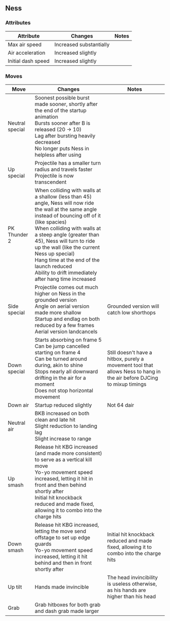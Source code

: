 ## Ness
### Attributes
| Attribute | Changes | Notes |
| --- | --- | --- |
| Max air speed | Increased substantially | |
| Air acceleration | Increased slightly | |
| Initial dash speed | Increased slightly | |

### Moves
| Move | Changes | Notes |
| --- | --- | --- |
| Neutral special | Soonest possible burst made sooner, shortly after the end of the startup animation <br>Bursts sooner after B is released (20 -> 10) <br>Lag after bursting heavily decreased <br>No longer puts Ness in helpless after using | |
| Up special | Projectile has a smaller turn radius and travels faster <br>Projectile is now transcendent | |
| PK Thunder 2 | When colliding with walls at a shallow (less than 45) angle, Ness will now ride the wall at the same angle instead of bouncing off of it (like spacies) <br>When colliding with walls at a steep angle (greater than 45), Ness will turn to ride up the wall (like the current Ness up special) <br>Hang time at the end of the launch reduced <br>Ability to drift immediately after hang time increased | |
| Side special | Projectile comes out much higher on Ness in the grounded version <br>Angle on aerial version made more shallow <br>Startup and endlag on both reduced by a few frames <br>Aerial version landcancels | Grounded version will catch low shorthops |
| Down special | Starts absorbing on frame 5 <br>Can be jump cancelled starting on frame 4 <br>Can be turned around during, akin to shine <br>Stops nearly all downward drifting in the air for a moment <br>Does not stop horizontal movement | Still doesn't have a hitbox, purely a movement tool that allows Ness to hang in the air before DJCing to mixup timings |
| Down air | Startup reduced slightly | Not 64 dair |
| Neutral air | BKB increased on both clean and late hit <br>Slight reduction to landing lag <br>Slight increase to range | |
| Up smash | Release hit KBG increased (and made more consistent) to serve as a vertical kill move <br>Yo-yo movement speed increased, letting it hit in front and then behind shortly after <br>Initial hit knockback reduced and made fixed, allowing it to combo into the charge hits | |
| Down smash | Release hit KBG increased, letting the move send offstage to set up edge guards <br>Yo-yo movement speed increased, letting it hit behind and then in front shortly after | Initial hit knockback reduced and made fixed, allowing it to combo into the charge hits |
| Up tilt | Hands made invincible | The head invincibility is useless otherwise, as his hands are higher than his head |
| Grab | Grab hitboxes for both grab and dash grab made larger | |
